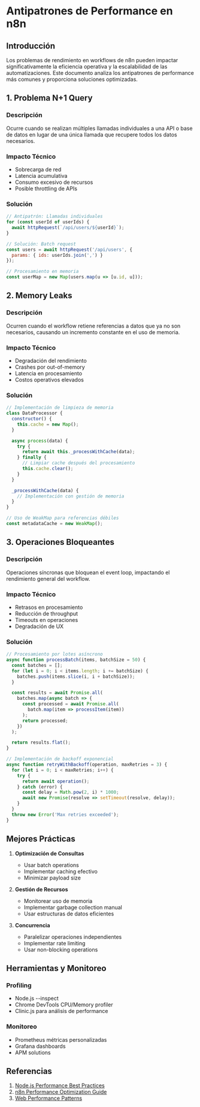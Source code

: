 # Antipatrones de Performance en n8n

## Introducción

Los problemas de rendimiento en workflows de n8n pueden impactar significativamente la eficiencia operativa y la escalabilidad de las automatizaciones. Este documento analiza los antipatrones de performance más comunes y proporciona soluciones optimizadas.

## 1. Problema N+1 Query

### Descripción
Ocurre cuando se realizan múltiples llamadas individuales a una API o base de datos en lugar de una única llamada que recupere todos los datos necesarios.

### Impacto Técnico
- Sobrecarga de red
- Latencia acumulativa
- Consumo excesivo de recursos
- Posible throttling de APIs

### Solución
```javascript
// Antipatrón: Llamadas individuales
for (const userId of userIds) {
  await httpRequest(`/api/users/${userId}`);
}

// Solución: Batch request
const users = await httpRequest('/api/users', {
  params: { ids: userIds.join(',') }
});

// Procesamiento en memoria
const userMap = new Map(users.map(u => [u.id, u]));
```

## 2. Memory Leaks

### Descripción
Ocurren cuando el workflow retiene referencias a datos que ya no son necesarios, causando un incremento constante en el uso de memoria.

### Impacto Técnico
- Degradación del rendimiento
- Crashes por out-of-memory
- Latencia en procesamiento
- Costos operativos elevados

### Solución
```javascript
// Implementación de limpieza de memoria
class DataProcessor {
  constructor() {
    this.cache = new Map();
  }

  async process(data) {
    try {
      return await this._processWithCache(data);
    } finally {
      // Limpiar cache después del procesamiento
      this.cache.clear();
    }
  }

  _processWithCache(data) {
    // Implementación con gestión de memoria
  }
}

// Uso de WeakMap para referencias débiles
const metadataCache = new WeakMap();
```

## 3. Operaciones Bloqueantes

### Descripción
Operaciones síncronas que bloquean el event loop, impactando el rendimiento general del workflow.

### Impacto Técnico
- Retrasos en procesamiento
- Reducción de throughput
- Timeouts en operaciones
- Degradación de UX

### Solución
```javascript
// Procesamiento por lotes asíncrono
async function processBatch(items, batchSize = 50) {
  const batches = [];
  for (let i = 0; i < items.length; i += batchSize) {
    batches.push(items.slice(i, i + batchSize));
  }

  const results = await Promise.all(
    batches.map(async batch => {
      const processed = await Promise.all(
        batch.map(item => processItem(item))
      );
      return processed;
    })
  );

  return results.flat();
}

// Implementación de backoff exponencial
async function retryWithBackoff(operation, maxRetries = 3) {
  for (let i = 0; i < maxRetries; i++) {
    try {
      return await operation();
    } catch (error) {
      const delay = Math.pow(2, i) * 1000;
      await new Promise(resolve => setTimeout(resolve, delay));
    }
  }
  throw new Error('Max retries exceeded');
}
```

## Mejores Prácticas

1. **Optimización de Consultas**
   - Usar batch operations
   - Implementar caching efectivo
   - Minimizar payload size

2. **Gestión de Recursos**
   - Monitorear uso de memoria
   - Implementar garbage collection manual
   - Usar estructuras de datos eficientes

3. **Concurrencia**
   - Paralelizar operaciones independientes
   - Implementar rate limiting
   - Usar non-blocking operations

## Herramientas y Monitoreo

### Profiling
- Node.js --inspect
- Chrome DevTools CPU/Memory profiler
- Clinic.js para análisis de performance

### Monitoreo
- Prometheus métricas personalizadas
- Grafana dashboards
- APM solutions

## Referencias

1. [Node.js Performance Best Practices](https://nodejs.org/en/docs/guides/dont-block-the-event-loop/)
2. [n8n Performance Optimization Guide](https://docs.n8n.io/hosting/scaling/)
3. [Web Performance Patterns](https://www.patterns.dev/posts#performance)
